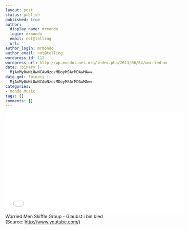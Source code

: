 ```yaml
---
layout: post
status: publish
published: true
author:
  display_name: mrmondo
  login: mrmondo
  email: not@telling
  url: ''
author_login: mrmondo
author_email: not@telling
wordpress_id: 112
wordpress_url: http://wp.mondotunes.org/index.php/2013/06/04/worried-men-skiffle-group-glaubst-i-bin-bled/
date: !binary |-
  MjAxMy0wNi0wNCAwNzozMDoyMSArMDAwMA==
date_gmt: !binary |-
  MjAxMy0wNi0wNCAwNzozMDoyMSArMDAwMA==
categories:
- Mondo Music
tags: []
comments: []
---
```

<iframe width="560" height="315" src="//www.youtube.com/embed/Ya0Hc2Aasao" frameborder="0"> </iframe>
Worried Men Skiffle Group - Glaubst i bin bled
<div class="attribution">(<span>Source:</span> <a href="http://www.youtube.com/">http://www.youtube.com/</a>)</div>
